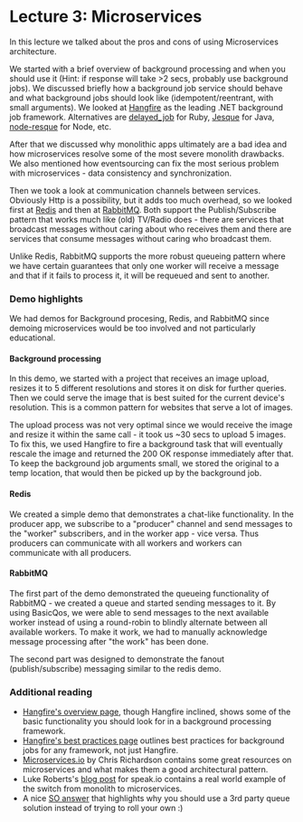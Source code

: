 # Lecture 3: Microservices
In this lecture we talked about the pros and cons of using Microservices architecture.

We started with a brief overview of background processing and when you should use it (Hint: if response will take >2 secs, probably use background jobs). We discussed briefly how a background job service should behave and what background jobs should look like (idempotent/reentrant, with small arguments). We looked at [Hangfire](http://hangfire.io) as the leading .NET background job framework. Alternatives are [delayed_job](https://github.com/tobi/delayed_job) for Ruby, [Jesque](https://github.com/gresrun/jesque) for Java, [node-resque](https://github.com/taskrabbit/node-resque) for Node, etc.

After that we discussed why monolithic apps ultimately are a bad idea and how microservices resolve some of the most severe monolith drawbacks. We also mentioned how eventsourcing can fix the most serious problem with microservices - data consistency and synchronization.

Then we took a look at communication channels between services. Obviously Http is a possibility, but it adds too much overhead, so we looked first at [Redis](http://redis.io) and then at [RabbitMQ](http://www.rabbitmq.com). Both support the Publish/Subscribe pattern that works much like (old) TV/Radio does - there are services that broadcast messages without caring about who receives them and there are services that consume messages without caring who broadcast them. 

Unlike Redis, RabbitMQ supports the more robust queueing pattern where we have certain guarantees that only one worker will receive a message and that if it fails to process it, it will be requeued and sent to another.

### Demo highlights
We had demos for Background procesing, Redis, and RabbitMQ since demoing microservices would be too involved and not particularly educational. 

#### Background processing
In this demo, we started with a project that receives an image upload, resizes it to 5 different resolutions and stores it on disk for further queries. Then we could serve the image that is best suited for the current device's resolution. This is a common pattern for websites that serve a lot of images.

The upload process was not very optimal since we would receive the image and resize it within the same call - it took us ~30 secs to upload 5 images. To fix this, we used Hangfire to fire a background task that will eventually rescale the image and returned the 200 OK response immediately after that. To keep the background job arguments small, we stored the original to a temp location, that would then be picked up by the background job.

#### Redis
We created a simple demo that demonstrates a chat-like functionality. In the producer app, we subscribe to a "producer" channel and send messages to the "worker" subscribers, and in the worker app - vice versa. Thus producers can communicate with all workers and workers can communicate with all producers.

#### RabbitMQ
The first part of the demo demonstrated the queueing functionality of RabbitMQ - we created a queue and started sending messages to it. By using BasicQos, we were able to send messages to the next available worker instead of using a round-robin to blindly alternate between all available workers. To make it work, we had to manually acknowledge message processing after "the work" has been done.

The second part was designed to demonstrate the fanout (publish/subscribe) messaging similar to the redis demo.

### Additional reading
- [Hangfire's overview page](http://hangfire.io/overview.html), though Hangfire inclined, shows some of the basic functionality you should look for in a background processing framework.
- [Hangfire's best practices page](http://docs.hangfire.io/en/latest/best-practices.html) outlines best practices for background jobs for any framework, not just Hangfire.
- [Microservices.io](http://microservices.io) by Chris Richardson contains some great resources on microservices and what makes them a good architectural pattern.
- Luke Roberts's [blog post](http://blog.speak.io/how-we-use-microservices-and-event-sourcing-to-instantly-connect-calls/) for speak.io contains a real world example of the switch from monolith to microservices.
- A nice [SO answer](http://stackoverflow.com/a/1870045) that highlights why you should use a 3rd party queue solution instead of trying to roll your own :)